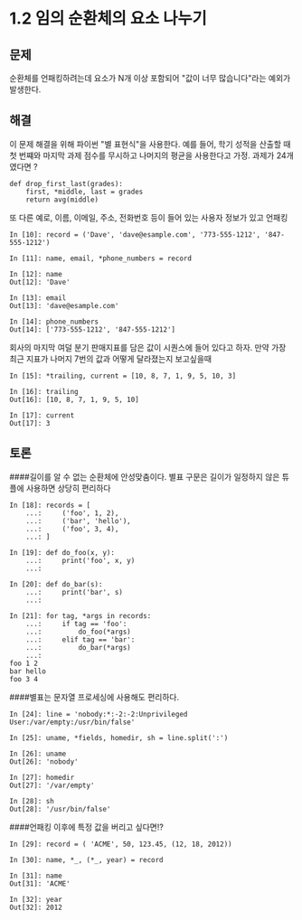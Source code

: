 # 1.2 임의 순환체의 요소 나누기

## 문제
순환체를 언패킹하려는데 요소가 N개 이상 포함되어 "값이 너무 많습니다"라는 예외가 발생한다.

## 해결
이 문제 해결을 위해 파이썬 "별 표현식"을 사용한다. 예를 들어, 학기 성적을 산출할 때 첫 번쨰와 마지막 과제 점수를 무시하고 나머지의 평균을 사용한다고 가정. 과제가 24개였다면 ?

```
def drop_first_last(grades):
	first, *middle, last = grades
	return avg(middle)
```

또 다른 예로, 이름, 이메일, 주소, 전화번호 등이 들어 있는 사용자 정보가 있고 언패킹

```
In [10]: record = ('Dave', 'dave@esample.com', '773-555-1212', '847-555-1212')

In [11]: name, email, *phone_numbers = record

In [12]: name
Out[12]: 'Dave'

In [13]: email
Out[13]: 'dave@esample.com'

In [14]: phone_numbers
Out[14]: ['773-555-1212', '847-555-1212']
```

회사의 마지막 여덜 분기 판매지표를 담은 값이 시퀀스에 들어 있다고 하자. 만약 가장 최근 지표가 나머지 7번의 값과 어떻게 달라졌는지 보고싶을때

```
In [15]: *trailing, current = [10, 8, 7, 1, 9, 5, 10, 3]

In [16]: trailing
Out[16]: [10, 8, 7, 1, 9, 5, 10]

In [17]: current
Out[17]: 3
```

## 토론

####길이를 알 수 없는 순환체에 안성맞춤이다. 별표 구문은 길이가 일정하지 않은 튜플에 사용하면 상당히 편리하다

```
In [18]: records = [
    ...:     ('foo', 1, 2),
    ...:     ('bar', 'hello'),
    ...:     ('foo', 3, 4),
    ...: ]

In [19]: def do_foo(x, y):
    ...:     print('foo', x, y)
    ...:

In [20]: def do_bar(s):
    ...:     print('bar', s)
    ...:
    
In [21]: for tag, *args in records:
    ...:     if tag == 'foo':
    ...:         do_foo(*args)
    ...:     elif tag == 'bar':
    ...:         do_bar(*args)
    ...:
foo 1 2
bar hello
foo 3 4
```

####별표는 문자열 프로세싱에 사용해도 편리하다.

```
In [24]: line = 'nobody:*:-2:-2:Unprivileged User:/var/empty:/usr/bin/false'

In [25]: uname, *fields, homedir, sh = line.split(':')

In [26]: uname
Out[26]: 'nobody'

In [27]: homedir
Out[27]: '/var/empty'

In [28]: sh
Out[28]: '/usr/bin/false'
```

####언패킹 이후에 특정 값을 버리고 싶다면!?

```
In [29]: record = ( 'ACME', 50, 123.45, (12, 18, 2012))

In [30]: name, *_, (*_, year) = record

In [31]: name
Out[31]: 'ACME'

In [32]: year
Out[32]: 2012
```

